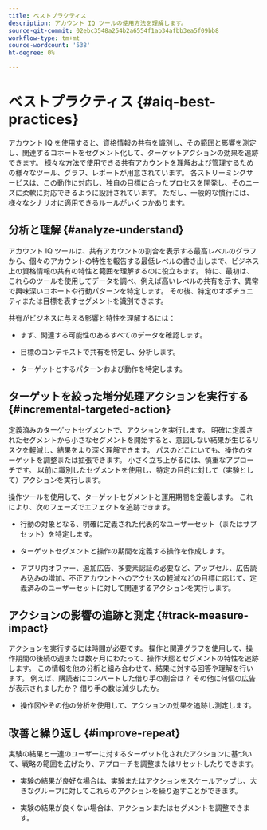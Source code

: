 ```yaml
---
title: ベストプラクティス
description: アカウント IQ ツールの使用方法を理解します。
source-git-commit: 02ebc3548a254b2a6554f1ab34afbb3ea5f09bb8
workflow-type: tm+mt
source-wordcount: '538'
ht-degree: 0%

---
```


# ベストプラクティス {#aiq-best-practices}

アカウント IQ を使用すると、資格情報の共有を識別し、その範囲と影響を測定し、関連するコホートをセグメント化して、ターゲットアクションの効果を追跡できます。 様々な方法で使用できる共有アカウントを理解および管理するための様々なツール、グラフ、レポートが用意されています。 各ストリーミングサービスは、この動作に対応し、独自の目標に合ったプロセスを開発し、そのニーズに柔軟に対応できるように設計されています。  ただし、一般的な慣行には、様々なシナリオに適用できるルールがいくつかあります。

## 分析と理解 {#analyze-understand}

アカウント IQ ツールは、共有アカウントの割合を表示する最高レベルのグラフから、個々のアカウントの特性を報告する最低レベルの書き出しまで、ビジネス上の資格情報の共有の特性と範囲を理解するのに役立ちます。 特に、最初は、これらのツールを使用してデータを調べ、例えば高いレベルの共有を示す、異常で興味深いコホートや行動パターンを特定します。 その後、特定のオポチュニティまたは目標を表すセグメントを識別できます。

共有がビジネスに与える影響と特性を理解するには：

* まず、関連する可能性のあるすべてのデータを確認します。

* 目標のコンテキストで共有を特定し、分析します。

* ターゲットとするパターンおよび動作を特定します。

## ターゲットを絞った増分処理アクションを実行する {#incremental-targeted-action}

定義済みのターゲットセグメントで、アクションを実行します。 明確に定義されたセグメントから小さなセグメントを開始すると、意図しない結果が生じるリスクを軽減し、結果をより深く理解できます。 パスのどこにいても、操作のターゲットを調整または拡張できます。
小さく立ち上がるには、慎重なアプローチです。 以前に識別したセグメントを使用し、特定の目的に対して（実験として）アクションを実行します。

操作ツールを使用して、ターゲットセグメントと運用期間を定義します。 これにより、次のフェーズでエフェクトを追跡できます。

* 行動の対象となる、明確に定義された代表的なユーザーセット（またはサブセット）を特定します。

* ターゲットセグメントと操作の期間を定義する操作を作成します。

* アプリ内オファー、追加広告、多要素認証の必要など、アップセル、広告読み込みの増加、不正アカウントへのアクセスの軽減などの目標に応じて、定義済みのユーザーセットに対して関連するアクションを実行します。

<!--If necessary, gauge the affect [by measuring the impact of actions taken](#track-measure-impact).-->

## アクションの影響の追跡と測定 {#track-measure-impact}

アクションを実行するには時間が必要です。 操作と関連グラフを使用して、操作期間の後続の週または数ヶ月にわたって、操作状態とセグメントの特性を追跡します。 この情報を他の分析と組み合わせて、結果に対する回答や理解を行います。 例えば、購読者にコンバートした借り手の割合は？ その他に何個の広告が表示されましたか？ 借り手の数は減少したか。

* 操作図やその他の分析を使用して、アクションの効果を追跡し測定します。

## 改善と繰り返し {#improve-repeat}

実験の結果と一連のユーザーに対するターゲット化されたアクションに基づいて、戦略の範囲を広げたり、アプローチを調整またはリセットしたりできます。

* 実験の結果が良好な場合は、実験またはアクションをスケールアップし、大きなグループに対してこれらのアクションを繰り返すことができます。

* 実験の結果が良くない場合は、アクションまたはセグメントを調整できます。

<!--

Best Practices
Account IQ enables you to maximize your business ROI, and eventually grow your subscribers and revenue by understanding subscriber usage patterns and password sharing. Read on to know how you can make the best use of Account IQ to manage credential sharing.

Analyze and understand
Authorized access of streaming services generates vast sums of data representing user activity. Use Account IQ analytics tools to explore the data and identify interesting cohorts or behavioral patterns that indicate sharing. Then, segments representing a particular opportunity or objective can be identified.

To understand nature and impact of sharing on your business:

Use Account IQ to access all relevant data.

Identify and analyze sharing in the context of your objectives.

Identify patterns and behavior to target.

Take targeted incremental action
To start small and ramp up is a prudent approach. Use previously identified segments, and take actions (as experiments) with specific objectives.

Identify a well-defined, representative subset of users in the segment to act on.

Depending on objectives such as upselling, increasing ad load, or mitigating access to fraudulent accounts, take relevant actions to include customer messaging or offers, extra ads, or requiring multi-factor authentication.

Target users are likely to respond to offers to upgrade and pay for sharing.

Align enterprise stakeholders to update strategy, such as:

Revisit partner agreements to enlist cooperation or concessions.

Simplify access and enhance the user experience for good customers.

Mitigate sharing by limiting access to obvious moochers.

If necessary, gauge the affect by measuring the impact of actions taken.

Track and measure the impact of actions
Once you have acted on some set of users within a segment, it is important to measure the effect of those actions over a subsequent period of weeks or months. For example, you would want to understand:

What percentage of borrowers converted to subscribers?

How many additional ads were viewed?

Did the number of borrowers decrease?

Account IQ's sophisticated machine learning based models help you analyze and measure the impacts of your experiments (or actions).

Improve and repeat
Based on the outcomes of your experiments and targeted actions on small groups of users, you can expand the reach of your strategies to rest of the user segment or reset the strategy and audience to act on.

Based on the usage insights from risk indices, sharing levels, and usage patterns, you can create experiments (or operations) and tailor your actions for strategic goals or desired outcomes.

If the results of the experiment are favorable, then you can scale up the experiment, and repeat those actions on a larger group.

If the results of the experiment are unfavorable, then you can adjust your action or the experiment group.

Therefore, understanding, acting, and tracking are the keys to optimally mitigate and manage credential sharing in your subscribers.
-->
